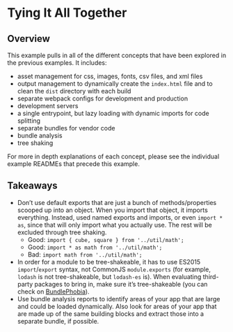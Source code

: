 # Tying It All Together

## Overview

This example pulls in all of the different concepts that have been explored in the previous examples. It includes:

- asset management for css, images, fonts, csv files, and xml files
- output management to dynamically create the `index.html` file and to clean the `dist` directory with each build
- separate webpack configs for development and production
- development servers
- a single entrypoint, but lazy loading with dynamic imports for code splitting
- separate bundles for vendor code
- bundle analysis
- tree shaking

For more in depth explanations of each concept, please see the individual example READMEs that precede this example.

## Takeaways

- Don’t use default exports that are just a bunch of methods/properties scooped up into an object. When you import that object, it imports everything. Instead, used named exports and imports, or even `import * as`, since that will only import what you actually use. The rest will be excluded through tree shaking.
    - Good: `import { cube, square } from '../util/math';`
    - Good: `import * as math from '../util/math';`
    - Bad: `import math from '../util/math';`
- In order for a module to be tree-shakeable, it has to use ES2015  `import`/`export` syntax, not CommonJS `module.exports` (for example, `lodash` is not tree-shakeable, but `lodash-es` is). When evaluating third-party packages to bring in, make sure it’s tree-shakeable (you can check on [BundlePhobia](https://bundlephobia.com/)).
- Use bundle analysis reports to identify areas of your app that are large and could be loaded dynamically. Also look for areas of your app that are made up of the same building blocks and extract those into a separate bundle, if possible.
